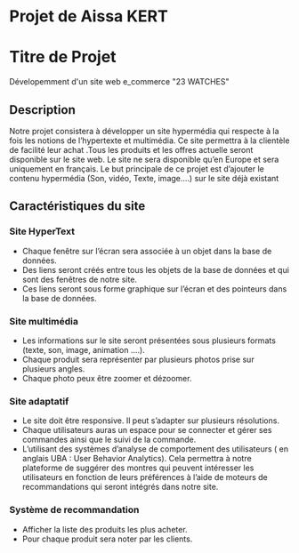 # Projet  de Aissa KERT
# Titre de Projet 
Dévelopemment d'un site web e_commerce "23 WATCHES"
## Description 
Notre projet consistera à développer un site hypermédia qui respecte à la fois les notions de l’hypertexte et multimédia. 
Ce site permettra à la clientèle de facilité leur achat .Tous les produits et les offres actuelle seront disponible sur le site web. 
Le site ne sera disponible qu’en Europe et sera uniquement en français. Le but principale de ce projet est d’ajouter le contenu hypermédia (Son, vidéo, Texte, image….) sur le site déjà existant
## Caractéristiques du site 
### Site HyperText
* Chaque fenêtre sur l’écran sera associée à un objet dans la base de données.
*	Des liens seront créés entre tous les objets de la base de données et qui sont des fenêtres de notre site.
*	Ces liens seront sous forme graphique sur l’écran et des pointeurs dans la base de données.
### Site multimédia 
* Les informations sur le site seront présentées sous plusieurs formats (texte, son, image, animation ….).
* Chaque produit sera représenter par plusieurs photos prise sur plusieurs angles.
* Chaque photo peux être zoomer et dézoomer.
### Site adaptatif 
* Le site doit être responsive. Il peut s’adapter sur plusieurs résolutions.
* Chaque utilisateurs auras un espace pour se connecter et gérer ses commandes ainsi que le suivi de la commande.
* L’utilisant des systèmes d’analyse de comportement des utilisateurs ( en anglais UBA : User Behavior Analytics). Cela permettra à notre plateforme de suggérer des montres qui peuvent intéresser les utilisateurs en fonction de leurs préférences à l’aide de moteurs de recommandations qui seront intégrés dans notre site.
### Système de recommandation 
* Afficher la liste des produits les plus acheter.
* Pour chaque produit sera noter par les clients.
